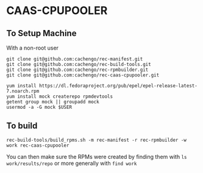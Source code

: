 # CAAS-CPUPOOLER

## To Setup Machine
With a non-root user
```
git clone git@github.com:cachengo/rec-manifest.git
git clone git@github.com:cachengo/rec-build-tools.git
git clone git@github.com:cachengo/rec-rpmbuilder.git
git clone git@github.com:cachengo/rec-caas-cpupooler.git

yum install https://dl.fedoraproject.org/pub/epel/epel-release-latest-7.noarch.rpm
yum install mock createrepo rpmdevtools
getent group mock || groupadd mock
usermod -a -G mock $USER
```

## To build
```
rec-build-tools/build_rpms.sh -m rec-manifest -r rec-rpmbuilder -w work rec-caas-cpupooler
```
You can then make sure the RPMs were created by finding them with `ls work/results/repo` or more generally with `find work`